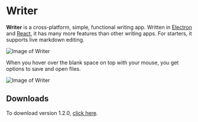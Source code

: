 # Writer
**Writer** is a cross-platform, simple, functional writing app. Written in [Electron](https://www.electronjs.org) and [React](https://reactjs.org), it has many more features than other writing apps. For starters, it supports live markdown editing.

![Image of Writer](https://i.imgur.com/vvt8vX0.png)

When you hover over the blank space on top with your mouse, you get options to save and open files.

![Image of Writer](https://i.imgur.com/QJeGtXF.png)

## Downloads
To download version 1.2.0, [click here](https://github.com/ismaeelakram/Writer/releases).
